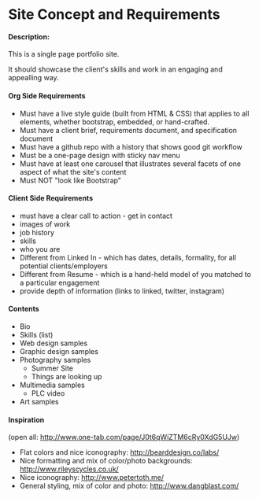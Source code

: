 # Site Concept and Requirements

#### Description:

This is a single page portfolio site.

It should showcase the client's skills and work in an engaging and appealling way. 


#### Org Side Requirements

* Must have a live style guide (built from HTML & CSS) that applies to all elements, whether bootstrap, embedded, or hand-crafted.
* Must have a client brief, requirements document, and specification document
* Must have a github repo with a history that shows good git workflow
* Must be a one-page design with sticky nav menu 
* Must have at least one carousel that illustrates several facets of one aspect of what the site's content
* Must NOT "look like Bootstrap"

#### Client Side Requirements

* must have a clear call to action - get in contact
* images of work
* job history
* skills
* who you are
* Different from Linked In - which has dates, details, formality, for all potential clients/employers
* Different from Resume - which is a hand-held model of you matched to a particular engagement
* provide depth of information (links to linked, twitter, instagram)


#### Contents

* Bio
* Skills (list)
* Web design samples
* Graphic design samples
* Photography samples	
  * Summer Site   
  * Things are looking up	
* Multimedia samples		 
  * PLC video
* Art samples


#### Inspiration

(open all: http://www.one-tab.com/page/J0t6qWiZTM6cRy0XdG5UJw)

* Flat colors and nice iconography: http://bearddesign.co/labs/
* Nice formatting and mix of color/photo backgrounds: http://www.rileyscycles.co.uk/
* Nice iconography: http://www.petertoth.me/
* General styling, mix of color and photo: http://www.dangblast.com/
